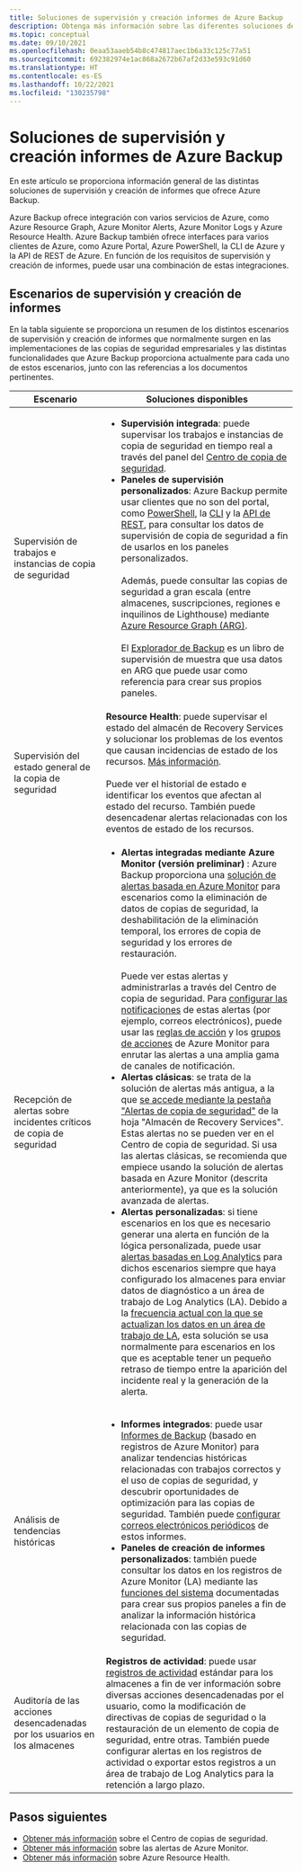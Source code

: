 ```yaml
---
title: Soluciones de supervisión y creación informes de Azure Backup
description: Obtenga más información sobre las diferentes soluciones de supervisión y creación de informes que proporciona Azure Backup.
ms.topic: conceptual
ms.date: 09/10/2021
ms.openlocfilehash: 0eaa53aaeb54b8c474817aec1b6a33c125c77a51
ms.sourcegitcommit: 692382974e1ac868a2672b67af2d33e593c91d60
ms.translationtype: HT
ms.contentlocale: es-ES
ms.lasthandoff: 10/22/2021
ms.locfileid: "130235798"
---
```

# <a name="monitoring-and-reporting-solutions-for-azure-backup"></a>Soluciones de supervisión y creación informes de Azure Backup

En este artículo se proporciona información general de las distintas soluciones de supervisión y creación de informes que ofrece Azure Backup.

Azure Backup ofrece integración con varios servicios de Azure, como Azure Resource Graph, Azure Monitor Alerts, Azure Monitor Logs y Azure Resource Health. Azure Backup también ofrece interfaces para varios clientes de Azure, como Azure Portal, Azure PowerShell, la CLI de Azure y la API de REST de Azure. En función de los requisitos de supervisión y creación de informes, puede usar una combinación de estas integraciones.

## <a name="monitoring-and-reporting-scenarios"></a>Escenarios de supervisión y creación de informes

En la tabla siguiente se proporciona un resumen de los distintos escenarios de supervisión y creación de informes que normalmente surgen en las implementaciones de las copias de seguridad empresariales y las distintas funcionalidades que Azure Backup proporciona actualmente para cada uno de estos escenarios, junto con las referencias a los documentos pertinentes.

| Escenario | Soluciones disponibles |
| --- | --- |
| Supervisión de trabajos e instancias de copia de seguridad | <ul><li>**Supervisión integrada**: puede supervisar los trabajos e instancias de copia de seguridad en tiempo real a través del panel del [Centro de copia de seguridad](./backup-center-overview.md).</li><li>**Paneles de supervisión personalizados**: Azure Backup permite usar clientes que no son del portal, como [PowerShell](./backup-azure-vms-automation.md), la [CLI](./create-manage-azure-services-using-azure-command-line-interface.md) y la [API de REST](./backup-azure-arm-userestapi-managejobs.md), para consultar los datos de supervisión de copia de seguridad a fin de usarlos en los paneles personalizados.  <br><br>  Además, puede consultar las copias de seguridad a gran escala (entre almacenes, suscripciones, regiones e inquilinos de Lighthouse) mediante [Azure Resource Graph (ARG)](./query-backups-using-azure-resource-graph.md).    <br><br>    El [Explorador de Backup](./monitor-azure-backup-with-backup-explorer.md) es un libro de supervisión de muestra que usa datos en ARG que puede usar como referencia para crear sus propios paneles. </li></ul> |
| Supervisión del estado general de la copia de seguridad      |   **Resource Health**: puede supervisar el estado del almacén de Recovery Services y solucionar los problemas de los eventos que causan incidencias de estado de los recursos. [Más información](../service-health/resource-health-overview.md).   <br><br>   Puede ver el historial de estado e identificar los eventos que afectan al estado del recurso. También puede desencadenar alertas relacionadas con los eventos de estado de los recursos.  |
| Recepción de alertas sobre incidentes críticos de copia de seguridad     |  <ul><li>**Alertas integradas mediante Azure Monitor (versión preliminar)** : Azure Backup proporciona una [solución de alertas basada en Azure Monitor](./backup-azure-monitoring-built-in-monitor.md#azure-monitor-alerts-for-azure-backup-preview) para escenarios como la eliminación de datos de copias de seguridad, la deshabilitación de la eliminación temporal, los errores de copia de seguridad y los errores de restauración.    <br><br>  Puede ver estas alertas y administrarlas a través del Centro de copia de seguridad. Para [configurar las notificaciones](./backup-azure-monitoring-built-in-monitor.md#configuring-notifications-for-alerts) de estas alertas (por ejemplo, correos electrónicos), puede usar las [reglas de acción](../azure-monitor/alerts/alerts-action-rules.md?tabs=portal) y los [grupos de acciones](../azure-monitor/alerts/action-groups.md) de Azure Monitor para enrutar las alertas a una amplia gama de canales de notificación.  </li><li>**Alertas clásicas**: se trata de la solución de alertas más antigua, a la que [se accede mediante la pestaña "Alertas de copia de seguridad"](./backup-azure-monitoring-built-in-monitor.md#backup-alerts-in-recovery-services-vault) de la hoja "Almacén de Recovery Services". Estas alertas no se pueden ver en el Centro de copia de seguridad. Si usa las alertas clásicas, se recomienda que empiece usando la solución de alertas basada en Azure Monitor (descrita anteriormente), ya que es la solución avanzada de alertas. </li><li>**Alertas personalizadas**: si tiene escenarios en los que es necesario generar una alerta en función de la lógica personalizada, puede usar [alertas basadas en Log Analytics](./backup-azure-monitoring-use-azuremonitor.md#create-alerts-by-using-log-analytics) para dichos escenarios siempre que haya configurado los almacenes para enviar datos de diagnóstico a un área de trabajo de Log Analytics (LA). Debido a la [frecuencia actual con la que se actualizan los datos en un área de trabajo de LA](./backup-azure-monitoring-use-azuremonitor.md#diagnostic-data-update-frequency), esta solución se usa normalmente para escenarios en los que es aceptable tener un pequeño retraso de tiempo entre la aparición del incidente real y la generación de la alerta. </li></ul>     |
| Análisis de tendencias históricas        |     <ul><li>**Informes integrados**: puede usar [Informes de Backup](./configure-reports.md) (basado en registros de Azure Monitor) para analizar tendencias históricas relacionadas con trabajos correctos y el uso de copias de seguridad, y descubrir oportunidades de optimización para las copias de seguridad. También puede [configurar correos electrónicos periódicos](./backup-reports-email.md) de estos informes. </li><li>**Paneles de creación de informes personalizados**: también puede consultar los datos en los registros de Azure Monitor (LA) mediante las [funciones del sistema](./backup-reports-system-functions.md) documentadas para crear sus propios paneles a fin de analizar la información histórica relacionada con las copias de seguridad.</li></ul>    |
| Auditoría de las acciones desencadenadas por los usuarios en los almacenes    |       **Registros de actividad**: puede usar [registros de actividad](../azure-monitor/essentials/activity-log.md) estándar para los almacenes a fin de ver información sobre diversas acciones desencadenadas por el usuario, como la modificación de directivas de copias de seguridad o la restauración de un elemento de copia de seguridad, entre otras. También puede configurar alertas en los registros de actividad o exportar estos registros a un área de trabajo de Log Analytics para la retención a largo plazo.

## <a name="next-steps"></a>Pasos siguientes

- [Obtener más información](./backup-center-overview.md) sobre el Centro de copias de seguridad.
- [Obtener más información](./backup-azure-monitoring-built-in-monitor.md#azure-monitor-alerts-for-azure-backup-preview) sobre las alertas de Azure Monitor.
- [Obtener más información](../service-health/resource-health-overview.md) sobre Azure Resource Health.